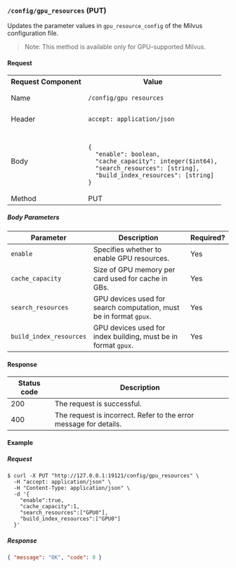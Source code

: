 
### `/config/gpu_resources` (PUT)

Updates the parameter values in `gpu_resource_config` of the Milvus configuration file.

> Note: This method is available only for GPU-supported Milvus.

#### Request

<table>
<tr><th>Request Component</th><th>Value</th></tr>
<tr><td> Name</td><td><pre><code>/config/gpu_resources</code></pre></td></tr>
<tr><td>Header </td><td><pre><code>accept: application/json</code></pre> </td></tr>
<tr><td>Body</td><td><pre><code>
{
  "enable": boolean,
  "cache_capacity": integer($int64),
  "search_resources": [string],
  "build_index_resources": [string]
}
</code></pre> </td></tr>
<tr><td>Method</td><td>PUT</td></tr>

</table>

##### Body Parameters

| Parameter               | Description                                                        | Required? |
| ----------------------- | ------------------------------------------------------------------ | --------- |
| `enable`                | Specifies whether to enable GPU resources.                         | Yes       |
| `cache_capacity`        | Size of GPU memory per card used for cache in GBs.                 | Yes       |
| `search_resources`      | GPU devices used for search computation, must be in format `gpux`. | Yes       |
| `build_index_resources` | GPU devices used for index building, must be in format `gpux`.     | Yes       |

#### Response

| Status code | Description                                                       |
| ----------- | ----------------------------------------------------------------- |
| 200         | The request is successful.                                        |
| 400         | The request is incorrect. Refer to the error message for details. |

#### Example

##### Request

```shell
$ curl -X PUT "http://127.0.0.1:19121/config/gpu_resources" \
  -H "accept: application/json" \
  -H "Content-Type: application/json" \
  -d '{
    "enable":true,
    "cache_capacity":1,
    "search_resources":["GPU0"],
    "build_index_resources":["GPU0"]
  }'
```

##### Response

```json
{ "message": "OK", "code": 0 }
```

